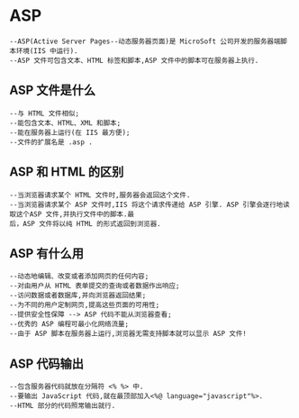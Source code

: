 # ASP
	--ASP(Active Server Pages--动态服务器页面)是 MicroSoft 公司开发的服务器端脚本环境(IIS 中运行).
	--ASP 文件可包含文本、HTML 标签和脚本,ASP 文件中的脚本可在服务器上执行.

## ASP 文件是什么
	--与 HTML 文件相似;
	--能包含文本、HTML、XML 和脚本;
	--能在服务器上运行(在 IIS 最方便);
	--文件的扩展名是 .asp .

## ASP 和 HTML 的区别
	--当浏览器请求某个 HTML 文件时,服务器会返回这个文件.
	--当浏览器请求某个 ASP 文件时,IIS 将这个请求传递给 ASP 引擎. ASP 引擎会逐行地读取这个ASP 文件,并执行文件中的脚本.最
	后，ASP 文件将以纯 HTML 的形式返回到浏览器.

## ASP 有什么用
	--动态地编辑、改变或者添加网页的任何内容;
	--对由用户从 HTML 表单提交的查询或者数据作出响应;
	--访问数据或者数据库,并向浏览器返回结果;
	--为不同的用户定制网页,提高这些页面的可用性;
	--提供安全性保障 --> ASP 代码不能从浏览器查看;
	--优秀的 ASP 编程可最小化网络流量;
	--由于 ASP 脚本在服务器上运行,浏览器无需支持脚本就可以显示 ASP 文件!

## ASP 代码输出
	--包含服务器代码就放在分隔符 <% %> 中.
	--要输出 JavaScript 代码,就在最顶部加入<%@ language="javascript"%>.
	--HTML 部分的代码照常输出就行.